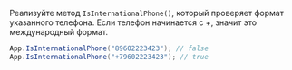 
Реализуйте метод `IsInternationalPhone()`, который проверяет формат указанного телефона. Если телефон начинается с *+*, значит это международный формат.

```cs
App.IsInternationalPhone("89602223423"); // false
App.IsInternationalPhone("+79602223423"); // true
```
